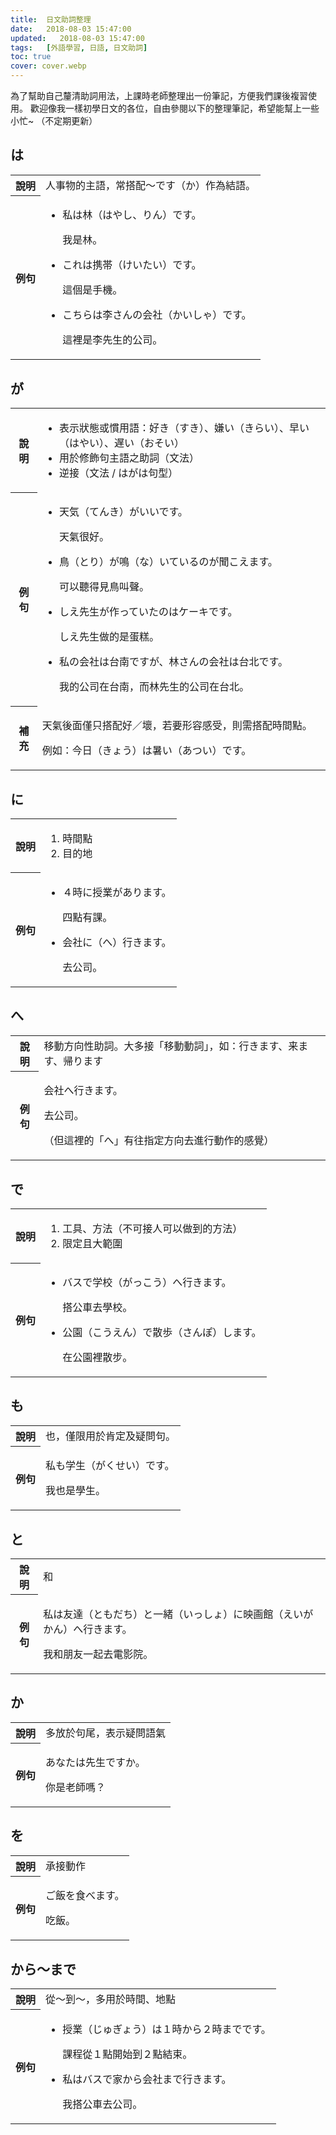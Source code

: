 ```yaml
---
title:  日文助詞整理
date:   2018-08-03 15:47:00
updated:   2018-08-03 15:47:00
tags:   [外語學習, 日語, 日文助詞]
toc: true
cover: cover.webp
---
```


為了幫助自己釐清助詞用法，上課時老師整理出一份筆記，方便我們課後複習使用。
歡迎像我一樣初學日文的各位，自由參閱以下的整理筆記，希望能幫上一些小忙~
（不定期更新）

<!-- more -->

## は

<table>
  <tr>
    <th>說明</th>
    <td>人事物的主語，常搭配～です（か）作為結語。</td>
  </tr>
  <tr>
    <th>例句</th>
    <td>
       <ul>
        <li>
          <p>私は林（はやし、りん）です。</p>
          <p>我是林。</p>
        </li>
        <li>
          <p>これは携帯（けいたい）です。</p>
          <p>這個是手機。</p>
        </li>
        <li>
          <p>こちらは李さんの会社（かいしゃ）です。</p>
          <p>這裡是李先生的公司。</p>
        </li>
      </ul>
    </td>
  </tr>
</table>

## が

<table>
  <tr>
    <th>說明</th>
    <td>
      <ul>
        <li>表示狀態或慣用語：好き（すき）、嫌い（きらい）、早い（はやい）、遅い（おそい）</li>
        <li>用於修飾句主語之助詞（文法）</li>
        <li>逆接（文法 / はがは句型）</li>
      </ul>
    </td>
  </tr>
  <tr>
    <th>例句</th>
    <td>
      <ul>
        <li><p>天気（てんき）がいいです。</p><p>天氣很好。</p></li>
        <li><p>鳥（とり）が鳴（な）いているのが聞こえます。</p><p>可以聽得見鳥叫聲。</p></li>
        <li><p>しえ先生が作っていたのはケーキです。</p><p>しえ先生做的是蛋糕。</p></li>
        <li><p>私の会社は台南ですが、林さんの会社は台北です。</p><p>我的公司在台南，而林先生的公司在台北。</p></li>
      </ul>
    </td>
  </tr>
  <tr>
    <th>補充</th>
    <td>
      <p>天氣後面僅只搭配好／壞，若要形容感受，則需搭配時間點。 <p>
      <p>例如：今日（きょう）は暑い（あつい）です。</p>
    </td>
  </tr>
</table>

## に

<table>
  <tr>
    <th>說明</th>
    <td>
      <ol>
        <li>時間點</li>
        <li>目的地</li>
      </ol>
    </td>
  </tr>
  <tr>
    <th>例句</th>
    <td>
      <ul>
        <li><p>４時に授業があります。</p><p>四點有課。</p></li>
        <li><p>会社に（へ）行きます。</p><p>去公司。</p></li>
      </ul>
    </td>
  </tr>
</table>

## へ

<table>
  <tr>
    <th>說明</th>
    <td>移動方向性助詞。大多接「移動動詞」，如：行きます、来ます、帰ります</td>
  </tr>
  <tr>
    <th>例句</th>
    <td><p>会社へ行きます。</p><p>去公司。</p><p>（但這裡的「へ」有往指定方向去進行動作的感覺）</p></td>
  </tr>
</table>

## で

<table>
  <tr>
    <th>說明</th>
    <td>
      <ol>
        <li>工具、方法（不可接人可以做到的方法）</li>
        <li>限定且大範圍</li>
      </ol>
    </td>
  </tr>
  <tr>
    <th>例句</th>
    <td>
      <ul>
        <li><p>バスで学校（がっこう）へ行きます。</p><p>搭公車去學校。</p></li>
        <li><p>公園（こうえん）で散歩（さんぽ）します。</p><p>在公園裡散步。</p></li>
      </ul>
    </td>
  </tr>
</table>

## も

<table>
  <tr>
    <th>說明</th>
    <td>也，僅限用於肯定及疑問句。</td>
  </tr>
  <tr>
    <th>例句</th>
    <td><p>私も学生（がくせい）です。</p><p>我也是學生。</p></td>
  </tr>
</table>

## と

<table>
  <tr>
    <th>說明</th>
    <td>和</td>
  </tr>
  <tr>
    <th>例句</th>
    <td><p>私は友達（ともだち）と一緒（いっしょ）に映画館（えいがかん）へ行きます。</p><p>我和朋友一起去電影院。</p></td>
  </tr>
</table>


## か

<table>
  <tr>
    <th>說明</th>
    <td>多放於句尾，表示疑問語氣</td>
  </tr>
  <tr>
    <th>例句</th>
    <td><p>あなたは先生ですか。</p><p>你是老師嗎？</p></td>
  </tr>
</table>

## を

<table>
  <tr>
    <th>說明</th>
    <td>承接動作</td>
  </tr>
  <tr>
    <th>例句</th>
    <td><p>ご飯を食べます。</p><p>吃飯。</p></td>
  </tr>
</table>

## から～まで

<table>
  <tr>
    <th>說明</th>
    <td>從～到～，多用於時間、地點</td>
  </tr>
  <tr>
    <th>例句</th>
    <td>
      <ul>
        <li><p>授業（じゅぎょう）は１時から２時までです。</p><p>課程從１點開始到２點結束。</p></li>
        <li><p>私はバスで家から会社まで行きます。</p><p>我搭公車去公司。</p></li>
      </ul>
    </td>
  </tr>
</table>
